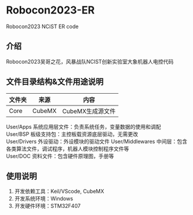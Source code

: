 # Robocon2023-ER
Robocon2023 NCiST ER code
## 介绍
Robocon2023吴哥之花，风暴战队NCIST创新实验室大象机器人电控代码

## 文件目录结构&文件用途说明
| 文件夹    | 来源   | 内容                                |
| --------- | ------ | ----------------------------------- |
| Core | CubeMX | CubeMX生成源文件 |
  User/Apps    系统应用层文件：负责系统任务，变量数据的使用和调配  
  User/BSP    板级支持包：主控板载资源底层驱动，无需更改  
  User/Drivers  外设驱动：外设模块的驱动文件
  User/Middlewares  中间层：包含各类算法文件，调试程序，机器人模块控制程序文件等  
  User/DOC  资料文件：包含硬件原理图，手册等  

## 使用说明
1. 开发依赖工具：Keil/VScode, CubeMX
2. 开发系统环境：Windows
3. 开发硬件环境：STM32F407
